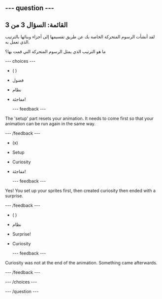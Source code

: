 --- question ---
---
القائمة: السؤال 3 من 3
---

لقد أنشأت الرسوم المتحركة الخاصة بك عن طريق تقسيمها إلى أجزاء وبنائها بالترتيب الذي تعمل به.

ما هو الترتيب الذي يمثل الرسوم المتحركة التي قمت بها؟

--- choices ---

- ( )
+ فضول

+ نظام

+ مفاجئة!

  --- feedback ---

 The 'setup' part resets your animation. It needs to come first so that your animation can be run again in the same way.

  --- /feedback ---

- (x)
+ Setup

+ Curiosity

+ مفاجئة!


  --- feedback ---

 Yes! You set up your sprites first, then created curiosity then ended with a surprise.

  --- /feedback ---

- ( )
+ نظام

+ Surprise!

+ Curiosity

  --- feedback ---

 Curiosity was not at the end of the animation. Something came afterwards.

  --- /feedback ---

--- /choices ---

--- /question ---
